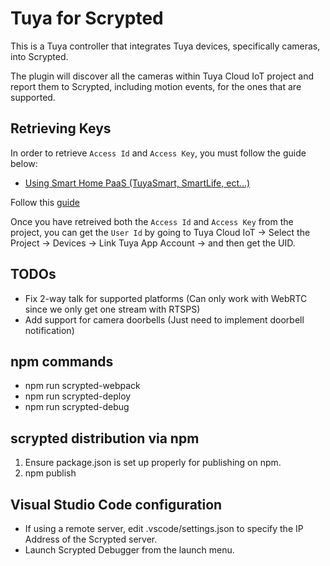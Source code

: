 # Tuya for Scrypted

This is a Tuya controller that integrates Tuya devices, specifically cameras, into Scrypted.

The plugin will discover all the cameras within Tuya Cloud IoT project and report them to Scrypted, including motion events, for the ones that are supported.

## Retrieving Keys
In order to retrieve `Access Id` and `Access Key`, you must follow the guide below:
- [Using Smart Home PaaS (TuyaSmart, SmartLife, ect...)](https://developer.tuya.com/en/docs/iot/Platform_Configuration_smarthome?id=Kamcgamwoevrx&_source=6435717a3be1bc67fdd1f6699a1a59ac)

Follow this [guide](https://developer.tuya.com/en/docs/iot/Configuration_Guide_custom?id=Kamcfx6g5uyot&_source=bdc927ff355af92156074d47e00d6191)

Once you have retreived both the `Access Id` and `Access Key` from the project, you can get the `User Id` by going to Tuya Cloud IoT -> Select the Project -> Devices -> Link Tuya App Account -> and then get the UID.

## TODOs
- Fix 2-way talk for supported platforms (Can only work with WebRTC since we only get one stream with RTSPS)
- Add support for camera doorbells (Just need to implement doorbell notification)

## npm commands
- npm run scrypted-webpack
- npm run scrypted-deploy
- npm run scrypted-debug

## scrypted distribution via npm
1. Ensure package.json is set up properly for publishing on npm. 
2. npm publish

## Visual Studio Code configuration
- If using a remote server, edit .vscode/settings.json to specify the IP Address of the Scrypted server.
- Launch Scrypted Debugger from the launch menu.

